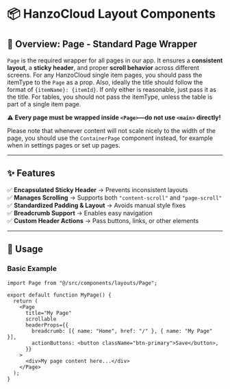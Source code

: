 # 📦 HanzoCloud Layout Components

## 📌 Overview: Page - Standard Page Wrapper

`Page` is the required wrapper for all pages in our app. It ensures a **consistent layout**, a **sticky header**, and proper **scroll behavior** across different screens.
For any HanzoCloud single item pages, you should pass the itemType to the `Page` as a prop. Also, ideally the title should follow the format of `{itemName}: {itemId}`. If only either is reasonable, just pass it as the title. For tables, you should not pass the itemType, unless the table is part of a single item page.

**⚠️ Every page must be wrapped inside `<Page>`—do not use `<main>` directly!**

Please note that whenever content will not scale nicely to the width of the page, you should use the `ContainerPage` component instead, for example when in settings pages or set up pages.

---

## ✨ Features

✅ **Encapsulated Sticky Header** → Prevents inconsistent layouts  
✅ **Manages Scrolling** → Supports both `"content-scroll"` and `"page-scroll"`  
✅ **Standardized Padding & Layout** → Avoids manual style fixes  
✅ **Breadcrumb Support** → Enables easy navigation  
✅ **Custom Header Actions** → Pass buttons, links, or other elements

---

## 🚀 Usage

### **Basic Example**

```tsx
import Page from "@/src/components/layouts/Page";

export default function MyPage() {
  return (
    <Page
      title="My Page"
      scrollable
      headerProps={{
        breadcrumb: [{ name: "Home", href: "/" }, { name: "My Page" }],
        actionButtons: <button className="btn-primary">Save</button>,
      }}
    >
      <div>My page content here...</div>
    </Page>
  );
}
```
